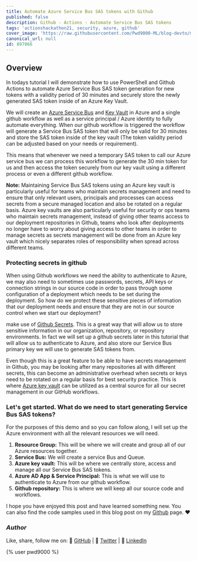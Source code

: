 ```yaml
---
title: Automate Azure Service Bus SAS tokens with Github
published: false
description: Github - Actions - Automate Service Bus SAS tokens
tags: 'actionshackathon21, security, azure, github'
cover_image: 'https://raw.githubusercontent.com/Pwd9000-ML/blog-devto/main/posts/Github-Rotate-ServiceBus-SAS/assets/Main.png'
canonical_url: null
id: 897066
---
```


## Overview

In todays tutorial I will demonstrate how to use PowerShell and Github Actions to automate Azure Service Bus SAS token generation for new tokens with a validity period of 30 minutes and securely store the newly generated SAS token inside of an Azure Key Vault.  

We will create an [Azure Service Bus](https://docs.microsoft.com/en-gb/azure/service-bus-messaging/service-bus-messaging-overview) and [Key Vault](https://docs.microsoft.com/en-gb/azure/key-vault/general/overview) in Azure and a single github workflow as well as a service principal / Azure identity to fully automate everything. When our github workflow is triggered the workflow will generate a Service Bus SAS token that will only be valid for 30 minutes and store the SAS token inside of the key vault (The token validity period can be adjusted based on your needs or requirement).  

This means that whenever we need a temporary SAS token to call our Azure service bus we can process this workflow to generate the 30 min token for us and then access the token securely from our key vault using a different process or even a different github workflow.

**Note:** Maintaining Service Bus SAS tokens using an Azure key vault is particularly useful for teams who maintain secrets management and need to ensure that only relevant users, principals and processes can access secrets from a secure managed location and also be rotated on a regular basis. Azure key vaults are also particularly useful for security or ops teams who maintain secrets management, instead of giving other teams access to our deployment repositories in Github, teams who look after deployments no longer have to worry about giving access to other teams in order to manage secrets as secrets management will be done from an Azure key vault which nicely separates roles of responsibility when spread across different teams.

### Protecting secrets in github

When using Github workflows we need the ability to authenticate to Azure, we may also need to sometimes use passwords, secrets, API keys or connection strings in our source code in order to pass through some configuration of a deployment which needs to be set during the deployment. So how do we protect these sensitive pieces of information that our deployment needs and ensure that they are not in our source control when we start our deployment?

make use of [Github Secrets](https://docs.github.com/en/actions/reference/encrypted-secrets). This is a great way that will allow us to store sensitive information in our organization, repository, or repository environments. In fact we will set up a github secrets later in this tutorial that will allow us to authenticate to Azure, and also store our Service Bus primary key we will use to generate SAS tokens from.  

Even though this is a great feature to be able to have secrets management in Github, you may be looking after many repositories all with different secrets, this can become an administrative overhead when secrets or keys need to be rotated on a regular basis for best security practice. This is where [Azure key vault](https://docs.microsoft.com/en-gb/azure/key-vault/general/overview) can be utilized as a central source for all our secret management in our GitHub workflows.

### Let's get started. What do we need to start generating Service Bus SAS tokens?

For the purposes of this demo and so you can follow along, I will set up the Azure environment with all the relevant resources we will need.

1. **Resource Group:** This will be where we will create and group all of our Azure resources together.
2. **Service Bus:** We will create a service Bus and Queue.
3. **Azure key vault:** This will be where we centrally store, access and manage all our Service Bus SAS tokens.
4. **Azure AD App & Service Principal:** This is what we will use to authenticate to Azure from our github workflow.
5. **Github repository:** This is where we will keep all our source code and workflows.

I hope you have enjoyed this post and have learned something new. You can also find the code samples used in this blog post on my [Github](https://github.com/Pwd9000-ML/blog-devto/tree/main/posts/DevOps-Terraform-Trivy/code) page. :heart:

### _Author_

Like, share, follow me on: :octopus: [GitHub](https://github.com/Pwd9000-ML) | :penguin: [Twitter](https://twitter.com/pwd9000) | :space_invader: [LinkedIn](https://www.linkedin.com/in/marcel-l-61b0a96b/)

{% user pwd9000 %}

